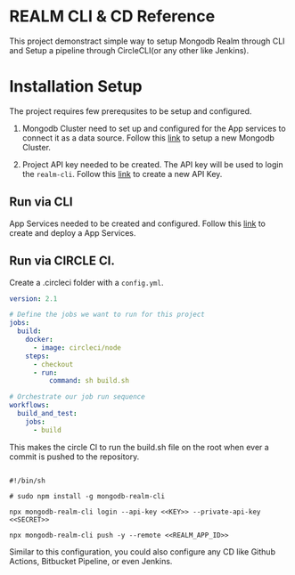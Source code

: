 
# REALM CLI & CD Reference 

This project demonstract simple way to setup Mongodb Realm through CLI and Setup a pipeline through CircleCLI(or any other like Jenkins).

# Installation Setup
The project requires few prerequsites to be setup and configured. 

1. Mongodb Cluster need to set up and configured for the App services to connect it as a data source. Follow this [link](MONGODB_CLUSTER.md) to setup a new Mongodb Cluster.

2. Project API key needed to be created. The API key will be used to login the `realm-cli`. Follow this [link](API_KEY.md) to create a new API Key.




## Run via CLI

App Services needed to be created and configured. Follow this [link](ATLAS_BACKEND.md) to create and deploy a App Services.


## Run via CIRCLE CI.

Create a .circleci folder with a `config.yml`.

```yml
version: 2.1

# Define the jobs we want to run for this project
jobs:
  build:
    docker:
      - image: circleci/node
    steps:
      - checkout
      - run:
          command: sh build.sh

# Orchestrate our job run sequence
workflows:
  build_and_test:
    jobs:
      - build

```

This makes the circle CI to run the build.sh file on the root when ever a commit is pushed to the repository.

```shell

#!/bin/sh

# sudo npm install -g mongodb-realm-cli

npx mongodb-realm-cli login --api-key <<KEY>> --private-api-key <<SECRET>>

npx mongodb-realm-cli push -y --remote <<REALM_APP_ID>>

```

Similar to this configuration, you could also configure any CD like Github Actions, Bitbucket Pipeline, or even Jenkins.